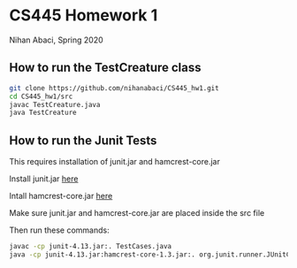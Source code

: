 # CS445 Homework 1
Nihan Abaci, Spring 2020

## How to run the TestCreature class

```bash
git clone https://github.com/nihanabaci/CS445_hw1.git
cd CS445_hw1/src
javac TestCreature.java
java TestCreature
```
## How to run the Junit Tests

This requires installation of junit.jar and hamcrest-core.jar

Install junit.jar [here](https://search.maven.org/remotecontent?filepath=junit/junit/4.13/junit-4.13.jar)

Intall hamcrest-core.jar [here](https://search.maven.org/remotecontent?filepath=org/hamcrest/hamcrest-core/1.3/hamcrest-core-1.3.jar)

Make sure junit.jar and hamcrest-core.jar are placed inside the src file

Then run these commands:

```bash
javac -cp junit-4.13.jar:. TestCases.java
java -cp junit-4.13.jar:hamcrest-core-1.3.jar:. org.junit.runner.JUnitCore TestCases
```
